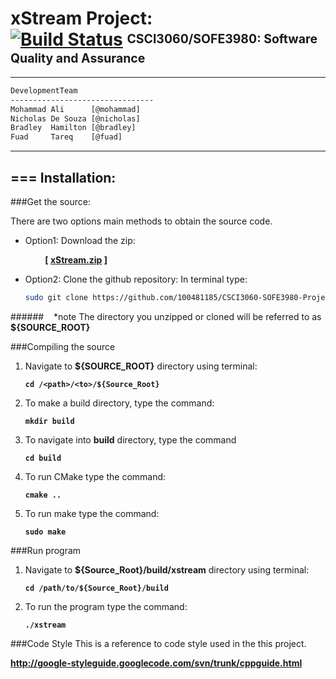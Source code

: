 [id1]: <https://magnum.travis-ci.com/ncdesouza/xstream.svg?token=WZRVmSR43sduJMwFxmyr>
[xStream.zip]: <https://github.com/100481185/CSCI3060-SOFE3980-Project/archive/mirror.zip>     
[wdgt]: <https://magnum.travis-ci.com/ncdesouza/XSTREAM>
[@mohammad]: <mohammad.ali3@uoit.net>   
[@nicholas]: <nicholas.desouza@uoit.net>
[@bradley]: <bradley.hamilton@uoit.net>
[@fuad]: <fuad.tareq@uoit.net>  



xStream Project: <br>[![Build Status](https://magnum.travis-ci.com/ncdesouza/XSTREAM.svg?token=WZRVmSR43sduJMwFxmyr)][wdgt]  <sup><sub>CSCI3060/SOFE3980: Software Quality and Assurance</sub></sup>
=================
---
```html 
DevelopmentTeam        
--------------------------------                  
Mohammad Ali      [@mohammad]     
Nicholas De Souza [@nicholas]     
Bradley  Hamilton [@bradley]     
Fuad     Tareq    [@fuad]                       
```
***
===
Installation:           
--------------           
###Get the source:          

There are two options main methods to obtain the source code.  

* Option1: Download the zip:

    &nbsp;&nbsp;&nbsp;&nbsp;&nbsp;&nbsp;&nbsp;&nbsp;__[ [xStream.zip][] ]__ 

* Option2: Clone the github repository:
    In terminal type:
     
    ```bash
    sudo git clone https://github.com/100481185/CSCI3060-SOFE3980-Project.git
    ```

######&nbsp;&nbsp;&nbsp;&nbsp;\*note The directory you unzipped or cloned will be referred to as __${SOURCE_ROOT}__ 

###Compiling the source

1. Navigate to __${SOURCE_ROOT}__ directory using terminal:

    __`cd /<path>/<to>/${Source_Root}`__


2. To make a build directory, type the command:

    __`mkdir build`__
    
3. To navigate into __build__ directory, type the command

    __`cd build`__

4. To run CMake type the command:
    
   __`cmake ..`__
    
5. To run make type the command:
    
    __`sudo make`__ 
    
    
###Run program

1. Navigate to __${Source_Root}/build/xstream__ directory using terminal:
  
    __`cd /path/to/${Source_Root}/build`__
  
2. To run the program type the command:

    __`./xstream`__

###Code Style
This is a reference to code style used in the this project.

__http://google-styleguide.googlecode.com/svn/trunk/cppguide.html__

 
